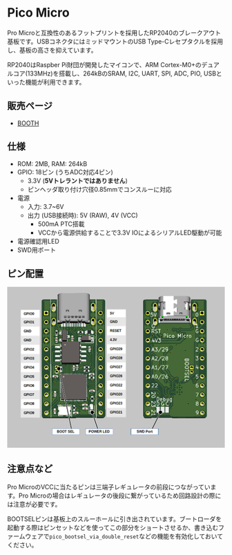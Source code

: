 # Pico Micro

Pro Microと互換性のあるフットプリントを採用したRP2040のブレークアウト基板です。USBコネクタにはミッドマウントのUSB Type-Cレセプタクルを採用し、基板の高さを抑えています。

RP2040はRaspber Pi財団が開発したマイコンで、ARM Cortex-M0+のデュアルコア(133MHz)を搭載し、264kBのSRAM, I2C, UART, SPI, ADC, PIO, USBといった機能が利用できます。

## 販売ページ

- [BOOTH](https://nogikes.booth.pm/items/3214808)

## 仕様

- ROM: 2MB, RAM: 264kB
- GPIO: 18ピン (うちADC対応4ピン)
  - 3.3V (**5Vトレラントではありません**)
  - ピンヘッダ取り付け穴径0.85mmでコンスルーに対応
- 電源
  - 入力: 3.7~6V
  - 出力 (USB接続時): 5V (RAW), 4V (VCC)
    - 500mA PTC搭載
    - VCCから電源供給することで3.3V IOによるシリアルLED駆動が可能
- 電源確認用LED
- SWD用ポート

## ピン配置

![](img/pinassign.png)

## 注意点など

Pro MicroのVCCに当たるピンは三端子レギュレータの前段につながっています。Pro Microの場合はレギュレータの後段に繋がっているため回路設計の際には注意が必要です。

BOOTSELピンは基板上のスルーホールに引き出されています。ブートローダを起動する際はピンセットなどを使ってこの部分をショートさせるか、書き込むファームウェアで`pico_bootsel_via_double_reset`などの機能を有効化しておいてください。